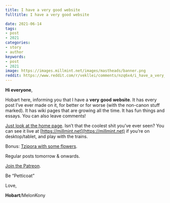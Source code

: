 ```yaml
---
title: I have a very good website
fulltitle: I have a very good website

date: 2021-06-14
tags:
- post
- 2021
categories:
- story
- author
keywords:
- post
- 2021
image: https://images.millmint.net/images/mastheads/banner.png
reddit: https://www.reddit.com/r/vekllei/comments/nzq6x4/i_have_a_very_good_website/
---
```


**Hi everyone**,

Hobart here, informing you that I have a **very** **good** **website**. It has every post I’ve ever made on it, for better or for worse (with the non-canon stuff marked). It has wiki pages that are growing all the time. It has fun things and essays. You can also leave comments!

[Just look at the home page](https://imgur.com/a/BA0nNV6). Isn’t that the coolest shit you’ve ever seen? You can see it live at [https://millmint.net](https://millmint.net) if you’re on desktop/tablet, and play with the trains.

Bonus: [Tzipora with some flowers](https://imgur.com/a/P9j0nS3).

Regular posts tomorrow & onwards.

[Join the Patreon](https://www.patreon.com/vekllei).

Be “Petticoat”

Love,

**Hobart**/MelonKony
